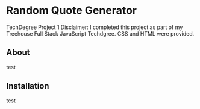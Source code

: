# Random Quote Generator
TechDegree Project 1  Disclaimer: I completed this project as part of my Treehouse Full Stack JavaScript Techdgree. CSS and HTML were provided.

## About
test

## Installation
test
